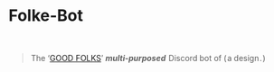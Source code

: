 # <h1>Folke-Bot</h1> <br><blockquote>The   ‘[GOOD FOLKS](http://discord.gg/vxpm8EX)’   <b>*multi*-*purposed*</b>    Discord   bot   of   ( a   design . )</blockquote>
